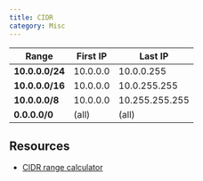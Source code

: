 ```yaml
---
title: CIDR
category: Misc
---
```


| Range           | First IP | Last IP        |
| ---             | ---      | ---            |
| **10.0.0.0/24** | 10.0.0.0 | 10.0.0.255     |
| **10.0.0.0/16** | 10.0.0.0 | 10.0.255.255   |
| **10.0.0.0/8**  | 10.0.0.0 | 10.255.255.255 |
| **0.0.0.0/0**   | (all)    | (all)          |

## Resources

- [CIDR range calculator](http://ipaddressguide.com/cidr#range)
